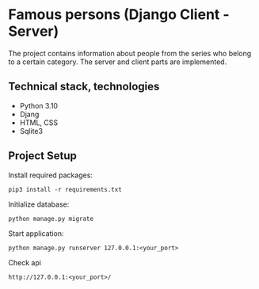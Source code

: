 # Famous persons (Django Client - Server)

The project contains information about people from the series who belong to a certain category.
The server and client parts are implemented.

## Technical stack, technologies

- Python 3.10
- Djang
- HTML, CSS
- Sqlite3

## Project Setup

Install required packages:
```
pip3 install -r requirements.txt
```
Initialize database:
```
python manage.py migrate
```
Start application:
```
python manage.py runserver 127.0.0.1:<your_port>
```
Check api
```
http://127.0.0.1:<your_port>/
```